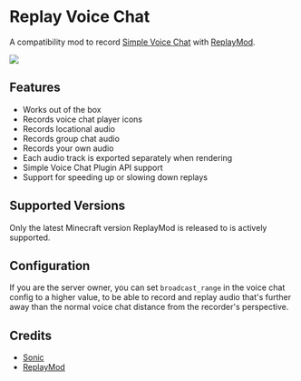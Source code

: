 # Replay Voice Chat

A compatibility mod to record [Simple Voice Chat](https://www.curseforge.com/minecraft/mc-mods/simple-voice-chat)
with [ReplayMod](https://www.replaymod.com/).

![](https://i.imgur.com/jQsK7O3.png)

## Features

- Works out of the box
- Records voice chat player icons
- Records locational audio
- Records group chat audio
- Records your own audio
- Each audio track is exported separately when rendering
- Simple Voice Chat Plugin API support
- Support for speeding up or slowing down replays

## Supported Versions

Only the latest Minecraft version ReplayMod is released to is actively supported.

## Configuration

If you are the server owner, you can set `broadcast_range` in the voice chat config to a higher value, to be able to
record and replay audio that's further away than the normal voice chat distance from the recorder's perspective.

## Credits

- [Sonic](https://github.com/waywardgeek/sonic)
- [ReplayMod](https://github.com/ReplayMod/ReplayMod)